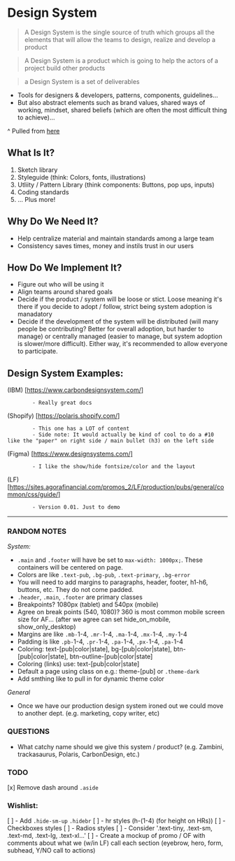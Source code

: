 # Design System

> A Design System is the single source of truth which groups all the elements that will allow the teams to design, realize and develop a product


> A Design System is a product which is going to help the actors of a project build other products


> a Design System is a set of deliverables
- Tools for designers & developers, patterns, components, guidelines…
- But also abstract elements such as brand values, shared ways of working, mindset, shared beliefs (which are often the most difficult thing to achieve)…

^ Pulled from [here](https://uxdesign.cc/everything-you-need-to-know-about-design-systems-54b109851969)

## What Is It?

1. Sketch library
2. Styleguide (think: Colors, fonts, illustrations)
3. Utliity / Pattern Library (think components: Buttons, pop ups, inputs)
4. Coding standards
5. ... Plus more!

## Why Do We Need It?
- Help centralize material and maintain standards among a large team
- Consistency saves times, money and instils trust in our users

## How Do We Implement It?
- Figure out who will be using it
- Align teams around shared goals
- Decide if the product / system will be loose or stict. Loose meaning it's there if you decide to adopt / follow, strict being system adoption is manadatory
- Decide if the development of the system will be distributed (will many people be contributing? Better for overall adoption, but harder to manage) or centrally managed (easier to manage, but system adoption is slower/more difficult). Either way, it's recommended to allow everyone to participate.


## Design System Examples:

(IBM)       [https://www.carbondesignsystem.com/]
            
            - Really great docs


(Shopify)   [https://polaris.shopify.com/]
            
            - This one has a LOT of content
            - Side note: It would actually be kind of cool to do a #10 like the "paper" on right side / main bullet (h3) on the left side

(Figma)     [https://www.designsystems.com/]
            
            - I like the show/hide fontsize/color and the layout

(LF)        [https://sites.agorafinancial.com/promos_2/LF/production/pubs/general/common/css/guide/]
            
            - Version 0.01. Just to demo

---

### RANDOM NOTES

*System:*
- `.main` and `.footer` will have be set to `max-width: 1000px;`. These containers will be centered on page.
- Colors are like `.text-pub`, `.bg-pub`, `.text-primary`, `.bg-error`
- You will need to add margins to paragraphs, header, footer, h1-h6, buttons, etc. They do not come padded.
- `.header`, `.main`, `.footer` are primary classes
- Breakpoints? 1080px (tablet) and 540px (mobile)
- Agree on break points (540, 1080)? 360 is most common mobile screen size for AF... (after we agree can set hide_on_mobile, show_only_desktop)
- Margins are like `.mb-`1-4, `.mr-`1-4, `.ma-`1-4, `.mx-`1-4, `.my-`1-4
- Padding is like `.pb-`1-4, `.pr-`1-4, `.pa-`1-4, `.px-`1-4, `.pa-`1-4
- Coloring: text-[pub|color|state], bg-[pub|color|state], btn-[pub|color|state], btn-outline-[pub|color|state]
- Coloring (links) use: text-[pub|color|state]
- Default a page using class on <body> e.g.: theme-[pub] or `.theme-dark`
- Add smthing like <body data-color=""> to pull in for dynamic theme color

*General*
- Once we have our production design system ironed out we could move to another dept. (e.g. marketing, copy writer, etc)

### QUESTIONS
- What catchy name should we give this system / product? (e.g. Zambini, trackasaurus, Polaris, CarbonDesign, etc.)

### TODO
[x] Remove dash around `.aside`

### Wishlist:
[ ] - Add `.hide-sm-up` `.hidebr`
[ ] - hr styles (h-(1-4) (for height on HRs))
[ ] - Checkboxes styles
[ ] - Radios styles
[ ] - Consider '.text-tiny, .text-sm, .text-md, .text-lg, .text-xl...'
[ ] - Create a mockup of promo / OF with comments about what we (w/in LF) call each section (eyebrow, hero, form, subhead, Y/NO call to actions)
